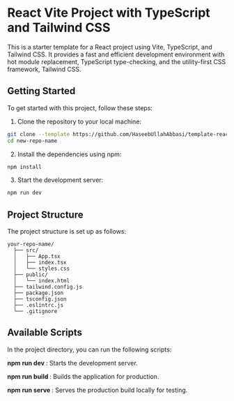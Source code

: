 # React Vite Project with TypeScript and Tailwind CSS

This is a starter template for a React project using Vite, TypeScript, and Tailwind CSS. It provides a fast and efficient development environment with hot module replacement, TypeScript type-checking, and the utility-first CSS framework, Tailwind CSS.

## Getting Started

To get started with this project, follow these steps:

1. Clone the repository to your local machine:

```bash
git clone --template https://github.com/HaseebUllahAbbasi/template-react-vite-ts-tailwind.git new-repo-name
cd new-repo-name 
```

2. Install the dependencies using npm:

```bash
npm install
```

3. Start the development server:

```bash
npm run dev

```

## Project Structure

The project structure is set up as follows:

```
your-repo-name/
  ├── src/
  │   ├── App.tsx
  │   ├── index.tsx
  │   └── styles.css
  ├── public/
  │   └── index.html
  ├── tailwind.config.js
  ├── package.json
  ├── tsconfig.json
  ├── .eslintrc.js
  └── .gitignore
```

## Available Scripts

In the project directory, you can run the following scripts:

  <b>npm run dev </b>: Starts the development server.
  
  <b> npm run build </b>: Builds the application for production.
  
  <b>npm run serve </b>: Serves the production build locally for testing.
